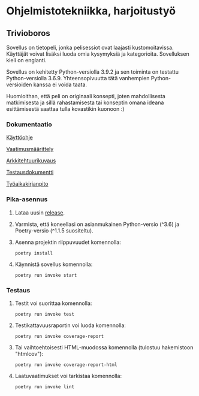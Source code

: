 # Ohjelmistotekniikka, harjoitustyö

## Trivioboros

Sovellus on tietopeli, jonka pelisessiot ovat laajasti kustomoitavissa. Käyttäjät voivat lisäksi luoda omia kysymyksiä ja kategorioita. Sovelluksen kieli on englanti.

Sovellus on kehitetty Python-versiolla 3.9.2 ja sen toiminta on testattu Python-versiolla 3.6.9. Yhteensopivuutta tätä vanhempien Python-versioiden kanssa ei voida taata.

Huomioithan, että peli on originaali konsepti, joten mahdollisesta matkimisesta ja sillä rahastamisesta tai konseptin omana ideana esittämisestä saattaa tulla kovastikin kuonoon :)

### Dokumentaatio

[Käyttöohje](https://github.com/samushka13/ot-harjoitustyo/blob/master/dokumentaatio/kayttoohje.md)

[Vaatimusmäärittely](https://github.com/samushka13/ot-harjoitustyo/blob/master/dokumentaatio/vaatimusmaarittely.md)

[Arkkitehtuurikuvaus](https://github.com/samushka13/ot-harjoitustyo/blob/master/dokumentaatio/arkkitehtuuri.md)

[Testausdokumentti](https://github.com/samushka13/ot-harjoitustyo/blob/master/dokumentaatio/testausdokumentti.md)

[Työaikakirjanpito](https://github.com/samushka13/ot-harjoitustyo/blob/master/dokumentaatio/tyoaikakirjanpito.md)

### Pika-asennus

1. Lataa uusin [release](https://github.com/samushka13/ot-harjoitustyo/releases).

2. Varmista, että koneellasi on asianmukainen Python-versio (^3.6) ja Poetry-versio (^1.1.5 suositeltu).

3. Asenna projektin riippuvuudet komennolla:

       poetry install

4. Käynnistä sovellus komennolla:

       poetry run invoke start

### Testaus

1. Testit voi suorittaa komennolla: 

       poetry run invoke test

2. Testikattavuusraportin voi luoda komennolla:

       poetry run invoke coverage-report

3. Tai vaihtoehtoisesti HTML-muodossa komennolla (tulostuu hakemistoon "htmlcov"):

       poetry run invoke coverage-report-html

4. Laatuvaatimukset voi tarkistaa komennolla:

       poetry run invoke lint
